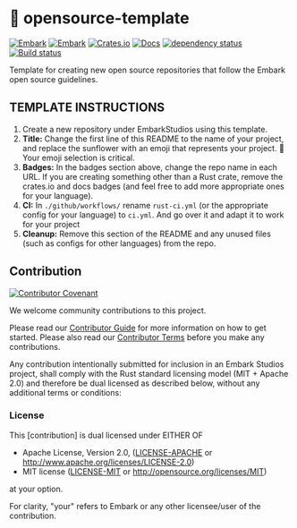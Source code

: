 <!--- FIXME: Pick an emoji! --->
# 🌻 opensource-template

<!--- FIXME: Update crate, repo and CI workflow names here! Remove any that are not relevant --->
[![Embark](https://img.shields.io/badge/embark-open%20source-blueviolet.svg)](https://embark.dev)
[![Embark](https://img.shields.io/badge/discord-ark-%237289da.svg?logo=discord)](https://discord.gg/dAuKfZS)
[![Crates.io](https://img.shields.io/crates/v/rust-gpu.svg)](https://crates.io/crates/rust-gpu)
[![Docs](https://docs.rs/rust-gpu/badge.svg)](https://docs.rs/rust-gpu)
[![dependency status](https://deps.rs/repo/github/EmbarkStudios/rust-gpu/status.svg)](https://deps.rs/repo/github/EmbarkStudios/rust-gpu)
[![Build status](https://github.com/EmbarkStudios/physx-rs/workflows/CI/badge.svg)](https://github.com/EmbarkStudios/physx-rs/actions)

Template for creating new open source repositories that follow the Embark open source guidelines.

## TEMPLATE INSTRUCTIONS

1. Create a new repository under EmbarkStudios using this template.
1. __Title:__ Change the first line of this README to the name of your project, and replace the sunflower with an emoji that represents your project. 🚨 Your emoji selection is critical.
1. __Badges:__ In the badges section above, change the repo name in each URL. If you are creating something other than a Rust crate, remove the crates.io and docs badges (and feel free to add more appropriate ones for your language).
1. __CI:__ In `./github/workflows/` rename `rust-ci.yml` (or the appropriate config for your language) to `ci.yml`. And go over it and adapt it to work for your project
1. __Cleanup:__ Remove this section of the README and any unused files (such as configs for other languages) from the repo.

## Contribution

[![Contributor Covenant](https://img.shields.io/badge/contributor%20covenant-v1.4-ff69b4.svg)](../main/CODE_OF_CONDUCT.md)

We welcome community contributions to this project.

Please read our [Contributor Guide](CONTRIBUTING.md) for more information on how to get started.
Please also read our [Contributor Terms](CONTRIBUTING.md/#Contributor-Terms) before you make any contributions.

Any contribution intentionally submitted for inclusion in an Embark Studios project, shall comply with the Rust standard licensing model (MIT + Apache 2.0) and therefore be dual licensed as described below, without any additional terms or conditions:

### License

This [contribution] is dual licensed under EITHER OF

* Apache License, Version 2.0, ([LICENSE-APACHE](LICENSE-APACHE) or http://www.apache.org/licenses/LICENSE-2.0)
* MIT license ([LICENSE-MIT](LICENSE-MIT) or http://opensource.org/licenses/MIT)

at your option.

For clarity, "your" refers to Embark or any other licensee/user of the contribution.
